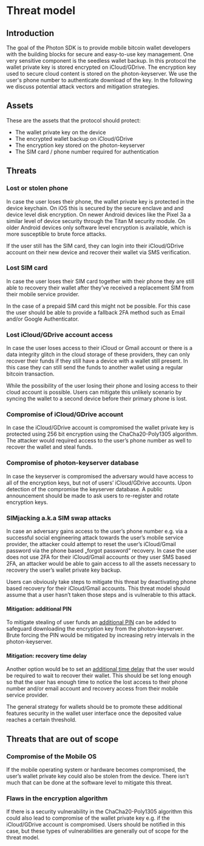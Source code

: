 # Threat model

## Introduction

The goal of the Photon SDK is to provide mobile bitcoin wallet developers with the building blocks for secure and easy-to-use key management. One very sensitive component is the seedless wallet backup. In this protocol the wallet private key is stored encrypted on iCloud/GDrive. The encryption key used to secure cloud content is stored on the photon-keyserver. We use the user's phone number to authenticate download of the key. In the following we discuss potential attack vectors and mitigation strategies.

## Assets

These are the assets that the protocol should protect:

* The wallet private key on the device
* The encrypted wallet backup on iCloud/GDrive
* The encryption key stored on the photon-keyserver
* The SIM card / phone number required for authentication

## Threats

### Lost or stolen phone

In case the user loses their phone, the wallet private key is protected in the device keychain. On iOS this is secured by the secure enclave and and device level disk encryption. On newer Android devices like the Pixel 3a a similar level of device security through the Titan M security module. On older Android devices only software level encryption is available, which is more susceptible to brute force attacks.

If the user still has the SIM card, they can login into their iCloud/GDrive account on their new device and recover their wallet via SMS verification.

### Lost SIM card

In case the user loses their SIM card together with their phone they are still able to recovery their wallet after they’ve received a replacement SIM from their mobile service provider.

In the case of a prepaid SIM card this might not be possible. For this case the user should be able to provide a fallback 2FA method such as Email and/or Google Authenticator.

### Lost iCloud/GDrive account access

In case the user loses access to their iCloud or Gmail account or there is a data integrity glitch in the cloud storage of these providers, they can only recover their funds if they still have a device with a wallet still present. In this case they can still send the funds to another wallet using a regular bitcoin transaction.

While the possibility of the user losing their phone and losing access to their cloud account is possible. Users can mitigate this unlikely scenario by syncing the wallet to a second device before their primary phone is lost.

### Compromise of iCloud/GDrive account

In case the iCloud/GDrive account is compromised the wallet private key is protected using 256 bit encryption using the ChaCha20-Poly1305 algorithm. The attacker would required access to the user’s phone number as well to recover the wallet and steal funds.

### Compromise of photon-keyserver database

In case the keyserver is compromised the adversary would have access to all of the encryption keys, but not of users’ iCloud/GDrive accounts. Upon detection of the compromise the keyserver database. A public announcement should be made to ask users to re-register and rotate encryption keys.

### SIMjacking a.k.a SIM swap attacks

In case an adversary gains access to the user’s phone number e.g. via a successful social engineering attack towards the user’s mobile service provider, the attacker could attempt to reset the user’s iCloud/Gmail password via the phone based „forgot password“ recovery. In case the user does not use 2FA for their iCloud/Gmail accounts or they user SMS based 2FA, an attacker would be able to gain access to all the assets necessary to recovery the user’s wallet private key backup.

Users can obviously take steps to mitigate this threat by deactivating phone based recovery for their iCloud/Gmail accounts. This threat model should assume that a user hasn’t taken those steps and is vulnerable to this attack.

#### Mitigation: additional PIN

To mitigate stealing of user funds an [additional PIN](https://github.com/photon-sdk/photon-keyserver/issues/2) can be added to safeguard downloading the encryption key from the photon-keyserver. Brute forcing the PIN would be mitigated by increasing retry intervals in the photon-keyserver.

#### Mitigation: recovery time delay

Another option would be to set an [additional time delay](https://github.com/photon-sdk/photon-keyserver/issues/3) that the user would be required to wait to recover their wallet. This should be set long enough so that the user has enough time to notice the lost access to their phone number and/or email account and recovery access from their mobile service provider.

The general strategy for wallets should be to promote these additional features security in the wallet user interface once the deposited value reaches a certain threshold.

## Threats that are out of scope

### Compromise of the Mobile OS

If the mobile operating system or hardware becomes compromised, the user’s wallet private key could also be stolen from the device. There isn’t much that can be done at the software level to mitigate this threat.

### Flaws in the encryption algorithm

If there is a security vulnerability in the ChaCha20-Poly1305 algorithm this could also lead to compromise of the wallet private key e.g. if the iCloud/GDrive account is compromised. Users should be notified in this case, but these types of vulnerabilities are generally out of scope for the threat model.
